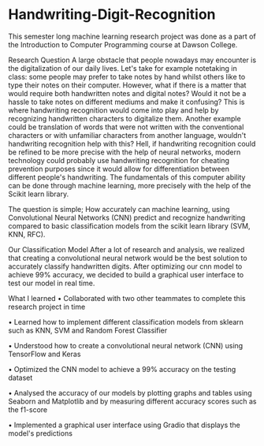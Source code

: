 # Handwriting-Digit-Recognition
This semester long machine learning research project was done as a part of the Introduction to Computer Programming course at Dawson College.

Research Question
A large obstacle that people nowadays may encounter is the digitalization of our daily lives. Let's take for example notetaking in class: some people may prefer to take notes by hand whilst others like to type their notes on their computer. However, what if there is a matter that would require both handwritten notes and digital notes? Would it not be a hassle to take notes on different mediums and make it confusing? This is where handwriting recognition would come into play and help by recognizing handwritten characters to digitalize them. Another example could be translation of words that were not written with the conventional characters or with unfamiliar characters from another language, wouldn't handwriting recognition help with this? Hell, if handwriting recognition could be refined to be more precise with the help of neural networks, modern technology could probably use handwriting recognition for cheating prevention purposes since it would allow for differentiation between different people's handwriting. The fundamentals of this computer ability can be done through machine learning, more precisely with the help of the Scikit learn library.

The question is simple; How accurately can machine learning, using Convolutional Neural Networks (CNN) predict and recognize handwriting compared to basic classification models from the scikit learn library (SVM, KNN, RFC).

Our Classification Model
After a lot of research and analysis, we realized that creating a convolutional neural network would be the best solution to accurately classify handwritten digits. After optimizing our cnn model to achieve 99% accuracy, we decided to build a graphical user interface to test our model in real time. 




What I learned
• Collaborated with two other teammates to complete this research project in time

• Learned how to implement different classification models from sklearn such as KNN, SVM and Random Forest Classifier

• Understood how to create a convolutional neural network (CNN) using TensorFlow and Keras

• Optimized the CNN model to achieve a 99% accuracy on the testing dataset

• Analysed the accuracy of our models by plotting graphs and tables using Seaborn and Matplotlib and by measuring different accuracy scores such as the f1-score

• Implemented a graphical user interface using Gradio that displays the model's predictions
